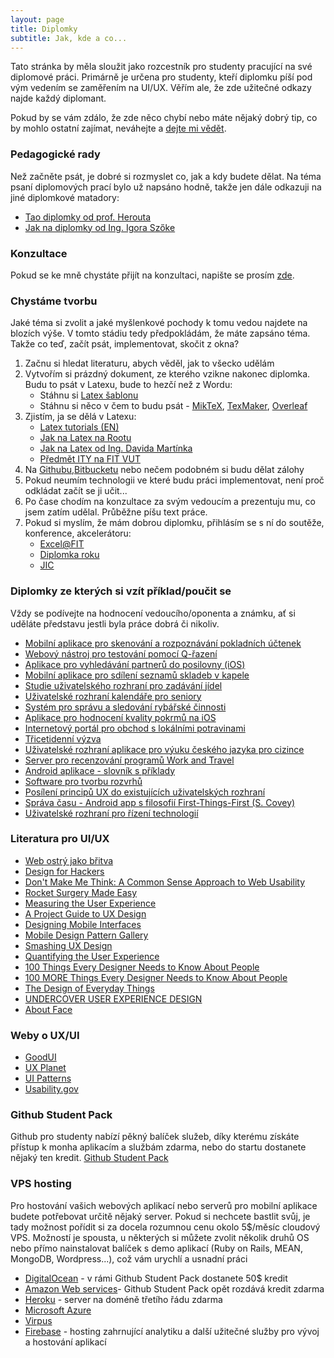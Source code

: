 ```yaml
---
layout: page
title: Diplomky
subtitle: Jak, kde a co...
---
```

Tato stránka by měla sloužit jako rozcestník pro studenty pracující na své diplomové práci. Primárně je určena pro studenty, kteří diplomku píší pod vým vedením se zaměřením na UI/UX. Věřím ale, že zde užitečné odkazy najde každý diplomant.

Pokud by se vám zdálo, že zde něco chybí nebo máte nějaký dobrý tip, co by mohlo ostatní zajímat, neváhejte a [dejte mi vědět](mailto:ibambusek@fit.vutbr.cz).

### Pedagogické rady

Než začněte psát, je dobré si rozmyslet co, jak a kdy budete dělat. Na téma psaní diplomových prací bylo už napsáno hodně, takže jen dále odkazuji na jiné diplomkové matadory:

- [Tao diplomky od prof. Herouta](http://www.herout.net/tao-diplomky/)
-	[Jak na diplomky od Ing. Igora Szőke](http://blog.igor.szoke.cz/p/diplomky.html)

### Konzultace

Pokud se ke mně chystáte přijít na konzultaci, napište se prosím [zde](http://merlin.fit.vutbr.cz/wiki/index.php/Konzultace-Bambusek).

### Chystáme tvorbu

Jaké téma si zvolit a jaké myšlenkové pochody k tomu vedou najdete na blozích výše. V tomto stádiu tedy předpokládám, že máte zapsáno téma. Takže co teď, začít psát, implementovat, skočit z okna?

1. Začnu si hledat literaturu, abych věděl, jak to všecko udělám
2. Vytvořím si prázdný dokument, ze kterého vzikne nakonec diplomka. Budu to psát v Latexu, bude to hezčí než z Wordu:
	- Stáhnu si [Latex šablonu](http://www.fit.vutbr.cz/info/szz/.cs)
	- Stáhnu si něco v čem to budu psát - [MikTeX](http://miktex.org/), [TexMaker](http://www.xm1math.net/texmaker/), [Overleaf](https://www.overleaf.com)
3. Zjistím, ja se dělá v Latexu:
	- [Latex tutorials (EN)](https://www.latex-tutorial.com/)
	- [Jak na Latex na Rootu](http://www.root.cz/serialy/jak-na-latex/)
	- [Jak na Latex od Ing. Davida Martínka](http://www.fit.vutbr.cz/~martinek/latex/)
	- [Předmět ITY na FIT VUT](http://www.fit.vutbr.cz/study/course-l.php.cs?id=6836)
4. Na [Githubu](https://github.com/),[Bitbucketu](https://bitbucket.org) nebo nečem podobném si budu dělat zálohy
5. Pokud neumím technologii ve které budu práci implementovat, není proč odkládat začít se ji učit...
6. Po čase chodím na konzultace za svým vedoucím a prezentuju mu, co jsem zatím udělal. Průběžne píšu text práce.
7. Pokud si myslím, že mám dobrou diplomku, přihlásím se s ní do soutěže, konference, akcelerátoru:
	- [Excel@FIT](http://excel.fit.vutbr.cz/)
	- [Diplomka roku](http://www.diplomovaprace.cz/)
	- [JIC](https://www.jic.cz/)

### Diplomky ze kterých si vzít příklad/poučit se
Vždy se podívejte na hodnocení vedoucího/oponenta a známku, ať si uděláte představu jestli byla práce dobrá či nikoliv.

-	[Mobilní aplikace pro skenování a rozpoznávání pokladních účtenek](http://www.fit.vutbr.cz/study/DP/BP.php.cs?id=17983&y=2015&ved=Herout)
- [Webový nástroj pro testování pomocí Q-řazení](http://www.fit.vutbr.cz/study/DP/BP.php.cs?id=18299&y=2015&ved=Herout)
- [Aplikace pro vyhledávání partnerů do posilovny (iOS)](http://www.fit.vutbr.cz/study/DP/BP.php.cs?id=18744&y=2015&ved=Herout)
- [Mobilní aplikace pro sdílení seznamů skladeb v kapele](http://www.fit.vutbr.cz/study/DP/BP.php.cs?id=18276&y=2015&ved=Herout)
- [Studie uživatelského rozhraní pro zadávání jídel](http://www.fit.vutbr.cz/study/DP/BP.php.cs?id=16662&y=2013&ved=Herout)
- [Uživatelské rozhraní kalendáře pro seniory](http://www.fit.vutbr.cz/study/DP/BP.php.cs?id=18753&y=2015&k=u%BEivatelsk%E9%20rozhran%ED)
- [Systém pro správu a sledování rybářské činnosti](http://www.fit.vutbr.cz/study/DP/BP.php.cs?id=18170&y=2015&k=u%BEivatelsk%E9%20rozhran%ED)
- [Aplikace pro hodnocení kvality pokrmů na iOS](http://www.fit.vutbr.cz/study/DP/BP.php.cs?id=16040&y=2014&k=u%BEivatelsk%E9%20rozhran%ED)
- [Internetový portál pro obchod s lokálními potravinami](http://www.fit.vutbr.cz/study/DP/BP.php.cs?id=15099&y=2014&k=u%BEivatelsk%E9%20rozhran%ED)
- [Třicetidenní výzva](http://www.fit.vutbr.cz/study/DP/BP.php.cs?id=17667&y=2014&k=u%BEivatelsk%E9%20rozhran%ED)
- [Uživatelské rozhraní aplikace pro výuku českého jazyka pro cizince](http://www.fit.vutbr.cz/study/DP/BP.php.cs?id=17668&y=2014&k=u%BEivatelsk%E9%20rozhran%ED)
- [Server pro recenzování programů Work and Travel](http://www.fit.vutbr.cz/study/DP/DP.php.cs?id=18784&y=2015&k=u%BEivatelsk%E9%20rozhran%ED)
- [Android aplikace - slovník s příklady](http://www.fit.vutbr.cz/study/DP/DP.php.cs?id=18823&y=2015&k=u%BEivatelsk%E9%20rozhran%ED)
- [Software pro tvorbu rozvrhů](http://www.fit.vutbr.cz/study/DP/DP.php.cs?id=17490&y=2014&k=u%BEivatelsk%E9%20rozhran%ED)
- [Posílení principů UX do existujících uživatelských rozhraní](http://www.fit.vutbr.cz/study/DP/DP.php.cs?id=17881&y=2014&k=u%BEivatelsk%E9%20rozhran%ED)
- [Správa času - Android app s filosofií First-Things-First (S. Covey)](http://www.fit.vutbr.cz/study/DP/DP.php.cs?id=17176&y=2014&k=u%BEivatelsk%E9%20rozhran%ED)
- [Uživatelské rozhraní pro řízení technologií](http://www.fit.vutbr.cz/study/DP/DP.php.cs?id=17944&y=2014&k=u%BEivatelsk%E9%20rozhran%ED)

### Literatura pro UI/UX
- [Web ostrý jako břitva](https://janrezac.com/kniha)
- [Design for Hackers](https://www.amazon.com/Design-Hackers-Reverse-Engineering-Beauty/dp/1119998956)
- [Don't Make Me Think: A Common Sense Approach to Web Usability](https://www.amazon.com/Dont-Make-Me-Think-Usability/dp/0321344758)
- [Rocket Surgery Made Easy](https://www.amazon.com/gp/product/0321657292/ref=as_li_qf_sp_asin_il?ie=UTF8&camp=1789&creative=9325&creativeASIN=0321657292&linkCode=as2&tag=advancedcommonse)
- [Measuring the User Experience](https://www.amazon.com/Measuring-User-Experience-Second-Technologies/dp/0124157815)
- [A Project Guide to UX Design](https://www.amazon.com/Project-Guide-Design-experience-designers/dp/0321815386/ref=sr_1_1?ie=UTF8&qid=1476304980&sr=8-1&keywords=project+guide+design)
- [Designing Mobile Interfaces](https://www.amazon.com/Designing-Mobile-Interfaces-Steven-Hoober/dp/1449394639/ref=sr_1_15?s=books&ie=UTF8&qid=1357216345&sr=1-15&keywords=Books+for+Interface+Designers)
- [Mobile Design Pattern Gallery](https://www.amazon.com/Mobile-Design-Pattern-Gallery-Smartphone/dp/1449363636/ref=dp_ob_title_bk)
- [Smashing UX Design](https://www.amazon.com/Smashing-Design-Foundations-Designing-Experiences/dp/0470666854/ref=sr_1_1?s=books&ie=UTF8&qid=1476305130&sr=1-1&keywords=Smashing+UX+Design)
- [Quantifying the User Experience](https://www.amazon.com/Quantifying-User-Experience-Practical-Statistics/dp/0123849683/ref=sr_1_1?s=books&ie=UTF8&qid=1476305175&sr=1-1&keywords=Quantifying+the+User+Experience)
- [100 Things Every Designer Needs to Know About People](https://www.amazon.com/Things-Designer-People-Voices-Matter/dp/0321767535/ref=sr_1_1?s=books&ie=UTF8&qid=1476305212&sr=1-1&keywords=100+Things+Every+Designer+Needs+to+Know)
- [100 MORE Things Every Designer Needs to Know About People](https://www.amazon.com/Things-Designer-People-Voices-Matter/dp/0134196031/ref=sr_1_2?s=books&ie=UTF8&qid=1476305212&sr=1-2&keywords=100+Things+Every+Designer+Needs+to+Know)
- [The Design of Everyday Things](https://www.amazon.com/Design-Everyday-Things-Revised-Expanded/dp/0465050654/ref=sr_1_1?s=books&ie=UTF8&qid=1476305294&sr=1-1&keywords=design+of+everyday+things)
- [UNDERCOVER USER EXPERIENCE DESIGN](http://undercoverux.com/index.php)
- [About Face](http://feiramoderna.net/download/pos-positivo/COOPER-Alan/About_Face_3-The_Essentials_of_Interaction_Design.pdf)

### Weby o UX/UI
- [GoodUI](http://www.goodui.org/)
- [UX Planet](https://uxplanet.org/)
- [UI Patterns](http://ui-patterns.com/)
- [Usability.gov](https://www.usability.gov/)

### Github Student Pack
Github pro studenty nabízí pěkný balíček služeb, díky kterému získáte přístup k monha aplikacím a službám zdarma, nebo do startu dostanete nějaký ten kredit. [Github Student Pack](https://education.github.com/pack)

### VPS hosting
Pro hostování vašich webových aplikací nebo serverů pro mobilní aplikace budete potřebovat určitě nějaký server. Pokud si nechcete bastlit svůj, je tady možnost pořídit si za docela rozumnou cenu okolo 5$/měsíc cloudový VPS. Možností je spousta, u některých si můžete zvolit několik druhů OS nebo přímo nainstalovat balíček s demo aplikací (Ruby on Rails, MEAN, MongoDB, Wordpress...), což vám urychlí a usnadní práci

- [DigitalOcean](https://www.digitalocean.com/) - v rámi Github Student Pack dostanete 50$ kredit
- [Amazon Web services](https://aws.amazon.com/)- Github Student Pack opět rozdává kredit zdarma
- [Heroku](https://www.heroku.com/) - server na doméně třetího řádu zdarma
- [Microsoft Azure](https://azure.microsoft.com/cs-cz/)
- [Virpus](http://virpus.com/)
- [Firebase](https://firebase.google.com/) - hosting zahrnující analytiku a další užitečné služby pro vývoj a hostování aplikací

